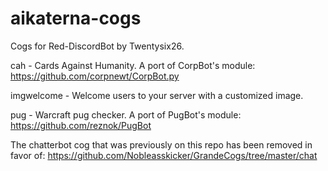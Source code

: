 # aikaterna-cogs
Cogs for Red-DiscordBot by Twentysix26.

cah - Cards Against Humanity. A port of CorpBot's module: https://github.com/corpnewt/CorpBot.py

imgwelcome - Welcome users to your server with a customized image.

pug - Warcraft pug checker. A port of PugBot's module: https://github.com/reznok/PugBot

The chatterbot cog that was previously on this repo has been removed in favor of: https://github.com/Nobleasskicker/GrandeCogs/tree/master/chat
